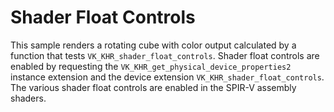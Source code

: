 # Shader Float Controls

This sample renders a rotating cube with color output calculated by a function
that tests `VK_KHR_shader_float_controls`. Shader float controls are enabled by
requesting the `VK_KHR_get_physical_device_properties2` instance extension and
the device extension `VK_KHR_shader_float_controls`. The various shader float
controls are enabled in the SPIR-V assembly shaders.